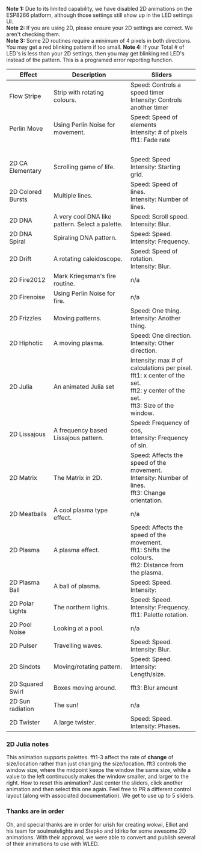 **Note 1:** Due to its limited capability, we have disabled 2D animations on the ESP8266 platform, although those settings still show up in the LED settings UI.  
**Note 2:** If you are using 2D, please ensure your 2D settings are correct. We aren't checking them.  
**Note 3:** Some 2D routines require a minimum of 4 pixels in both directions. You may get a red blinking pattern if too small.
**Note 4:** If your Total # of LED's is less than your 2D settings, then you may get blinking red LED's instead of the pattern. This is a programed error reporting function.


| Effect | Description | Sliders
| --- | --- | ---
| Flow Stripe |Strip with rotating colours.|Speed: Controls a speed timer <br/>Intensity: Controls another timer
| Perlin Move |Using Perlin Noise for movement.|Speed: Speed of elements<br/>Intensity: # of pixels<br />fft1: Fade rate
|    |  |  <br />
| 2D CA Elementary |Scrolling game of life.|Speed: Speed <br/>Intensity: Starting grid.
| 2D Colored Bursts |Multiple lines.|Speed: Speed of lines.<br/>Intensity: Number of lines.
| 2D DNA | A very cool DNA like pattern. Select a palette.|Speed: Scroll speed.<br />Intensity: Blur.
| 2D DNA Spiral |Spiraling DNA pattern.|Speed: Speed.<br/>Intensity: Frequency.
| 2D Drift |A rotating caleidoscope.|Speed: Speed of rotation.<br/>Intensity: Blur.
| 2D Fire2012| Mark Kriegsman's fire routine.|n/a
| 2D Firenoise |Using Perlin Noise for fire.|n/a
| 2D Frizzles |Moving patterns.|Speed: One thing.<br/>Intensity: Another thing.
| 2D Hiphotic | A moving plasma.|Speed: One direction.<br/>Intensity: Other direction.
| 2D Julia |An animated Julia set |Intensity: max # of calculations per pixel.<br />fft1: x center of the set.<br />fft2: y center of the set.<br /> fft3: Size of the window.
| 2D Lissajous | A frequency based Lissajous pattern.|Speed: Frequency of cos,<br/>Intensity: Frequency of sin.
| 2D Matrix |The Matrix in 2D.|Speed: Affects the speed of the movement.<br />Intensity: Number of lines.<br/>fft3: Change orientation.
| 2D Meatballs |A cool plasma type effect.|n/a
| 2D Plasma |A plasma effect.|Speed: Affects the speed of the movement.<br />fft1: Shifts the colours.<br />fft2: Distance from the plasma.
| 2D Plasma Ball |A ball of plasma. |Speed: Speed. <br/>Intensity:
| 2D Polar Lights |The northern lights.|Speed: Speed.<br/>Intensity: Frequency.<br/>fft1: Palette rotation.
| 2D Pool Noise |Looking at a pool.|n/a
| 2D Pulser |Travelling waves.|Speed: Speed. <br/>Intensity: Blur.
| 2D Sindots |Moving/rotating pattern.|Speed: Speed. <br/>Intensity: Length/size.
| 2D Squared Swirl |Boxes moving around.|fft3: Blur amount
| 2D Sun radiation |The sun!|n/a
| 2D Twister |A large twister.|Speed: Speed. <br/>Intensity: Phases.

### 2D Julia notes

This animation supports palettes. fft1-3 affect the rate of **change** of size/location rather than just changing the size/location. fft3 controls the window size, where the midpoint keeps the window the same size, while a value to the left continuously makes the window smaller, and larger to the right.
How to reset this animation? Just center the sliders, click another animation and then select this one again. Feel free to PR a different control layout (along with associated documentation). We get to use up to 5 sliders.

### Thanks are in order

Oh, and special thanks are in order for urish for creating wokwi, Elliot and his team for soulmatelights and Stepko and ldirko for some awesome 2D animations. With their approval, we were able to convert and publish several of their animations to use with WLED.
